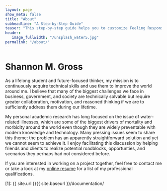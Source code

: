 ```yaml
---
layout: page
show_meta: false
title: "About"
subheadline: "A Step-by-Step Guide"
teaser: "This step-by-step guide helps you to customize Feeling Responsive to your needs."
header:
   image_fullwidth: "/unsplash_water5.jpg"
permalink: "/about/"
---
```

<!-- <p>According to the World Health Organization, <b>public health</b> is the "science and art
of preventing disease, prolonging life, and promoting health through organized efforts of society." Through my work as
a public health engineer, I use a combination of cutting-edge computer science techniques and traditional
engineering principles to support the strategic prevention of disease.</p> -->

# Shannon M. Gross
As a lifelong student and future-focused thinker, my mission is to continuously acquire technical skills and use them to improve the world around me. I believe that many of the biggest challenges we face in business, government, and society are technically solvable but require greater collaboration, motivation, and reasoned thinking if we are to sufficiently address them during our lifetime. 

My personal academic research has long focused on the issue of water-related illnesses, which are some of the biggest drivers of mortality and morbidity around the world even though they are widely preventable with modern knowledge and technology. Many pressing issues seem to share this theme: the problem has an apparently straightforward solution and yet we cannot seem to achieve it. I enjoy facilitating this discussion by helping friends and clients to realize potential roadblocks, opportunties, and scenarios they perhaps had not considered before. 

If you are interested in working on a project together, feel free to contact me or take a look at my <a href="/cv">online resume</a> for a list of my professional qualifications.




 [1]: {{ site.url }}{{ site.baseurl }}/documentation/
